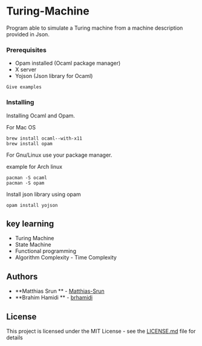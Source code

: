 # Turing-Machine
Program able to simulate a Turing machine from a machine description provided in Json.

### Prerequisites

- Opam installed (Ocaml package manager)
- X server 
- Yojson (Json library for Ocaml)

```
Give examples
```

### Installing

Installing Ocaml and Opam.

For Mac OS
```
brew install ocaml--with-x11 
brew install opam
```
For Gnu/Linux use your package manager.

example for Arch linux
```
pacman -S ocaml
pacman -S opam
```
Install json library using opam

```
opam install yojson
```


## key learning

* Turing Machine
* State Machine
* Functional programming
* Algorithm Complexity - Time Complexity

## Authors

* **Matthias Srun ** - [Matthias-Srun](https://github.com/)
* **Brahim Hamidi ** - [brhamidi](https://github.com/brhamidi)

## License

This project is licensed under the MIT License - see the [LICENSE.md](LICENSE.md) file for details

